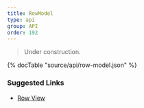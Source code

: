 ```yaml
---
title: RowModel
type: api
group: API
order: 192
---
```

> Under construction.

{% docTable "source/api/row-model.json" %}

### Suggested Links

* [Row View](/doc/api/row-view.html)

